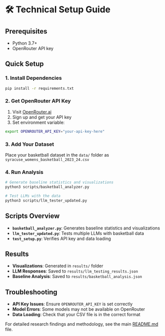 # 🛠️ Technical Setup Guide

## Prerequisites
- Python 3.7+
- OpenRouter API key

## Quick Setup

### 1. Install Dependencies
```bash
pip install -r requirements.txt
```

### 2. Get OpenRouter API Key
1. Visit [OpenRouter.ai](https://openrouter.ai/)
2. Sign up and get your API key
3. Set environment variable:
```bash
export OPENROUTER_API_KEY="your-api-key-here"
```

### 3. Add Your Dataset
Place your basketball dataset in the `data/` folder as `syracuse_womens_basketball_2023_24.csv`

### 4. Run Analysis
```bash
# Generate baseline statistics and visualizations
python3 scripts/basketball_analyzer.py

# Test LLMs with the data
python3 scripts/llm_tester_updated.py
```

## Scripts Overview

- **`basketball_analyzer.py`**: Generates baseline statistics and visualizations
- **`llm_tester_updated.py`**: Tests multiple LLMs with basketball data
- **`test_setup.py`**: Verifies API key and data loading

## Results
- **Visualizations**: Generated in `results/` folder
- **LLM Responses**: Saved to `results/llm_testing_results.json`
- **Baseline Analysis**: Saved to `results/basketball_analysis.json`

## Troubleshooting
- **API Key Issues**: Ensure `OPENROUTER_API_KEY` is set correctly
- **Model Errors**: Some models may not be available on OpenRouter
- **Data Loading**: Check that your CSV file is in the correct format

For detailed research findings and methodology, see the main [README.md](README.md) file. 